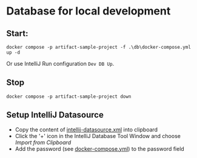 # Database for local development

## Start: 
```
docker compose -p artifact-sample-project -f .\db\docker-compose.yml up -d
```

Or use IntelliJ Run configuration `Dev DB Up`.

## Stop

```
docker compose -p artifact-sample-project down
```

## Setup IntelliJ Datasource

* Copy the content of [intellij-datasource.xml](./intellij-datasource.xml) into clipboard
* Click the '+' icon in the IntelliJ Database Tool Window and choose *Import from Clipboard*
* Add the password (see [docker-compose.yml](./docker-compose.yml)) to the password field